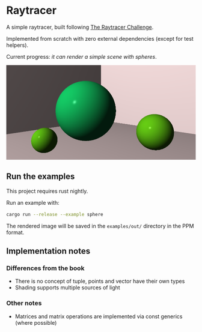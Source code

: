 # Raytracer

A simple raytracer, built following [The Raytracer Challenge](http://raytracerchallenge.com/).

Implemented from scratch with zero external dependencies (except for test helpers).

Current progress: _it can render a simple scene with spheres_.

![rendered sphere](https://raw.githubusercontent.com/dallagi/raytracer/main/examples/out/scene.png)

## Run the examples

This project requires rust nightly.

Run an example with:

```bash
cargo run --release --example sphere
```

The rendered image will be saved in the `examples/out/` directory in the PPM format.

## Implementation notes

### Differences from the book

- There is no concept of tuple, points and vector have their own types
- Shading supports multiple sources of light

### Other notes
- Matrices and matrix operations are implemented via const generics (where possible)
